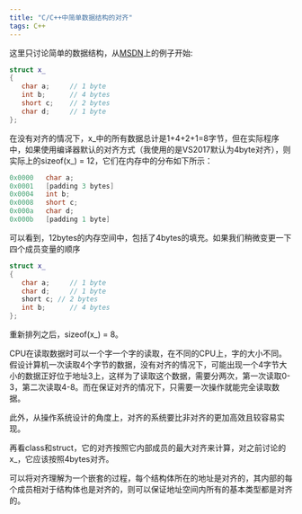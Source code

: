 ```yaml
---
title: "C/C++中简单数据结构的对齐"
tags: C++
---
```

这里只讨论简单的数据结构，从[MSDN](https://docs.microsoft.com/en-us/cpp/cpp/alignment-cpp-declarations)上的例子开始:<!--more-->
```c++
struct x_  
{  
   char a;     // 1 byte  
   int b;      // 4 bytes  
   short c;    // 2 bytes  
   char d;     // 1 byte  
};
```
在没有对齐的情况下，x_中的所有数据总计是1+4+2+1=8字节，但在实际程序中，如果使用编译器默认的对齐方式（我使用的是VS2017默认为4byte对齐），则实际上的sizeof(x_) = 12，它们在内存中的分布如下所示：
```c++
0x0000   char a; 
0x0001   [padding 3 bytes]
0x0004   int b;  
0x0008   short c;  
0x000a   char d;  
0x000b   [padding 1 byte]
```
可以看到，12bytes的内存空间中，包括了4bytes的填充。如果我们稍微变更一下四个成员变量的顺序
```c++
struct x_  
{  
   char a;     // 1 byte  
   char d;     // 1 byte  
   short c; // 2 bytes
   int b;      // 4 bytes  
};
```
重新排列之后，sizeof(x_) = 8。

CPU在读取数据时可以一个字一个字的读取，在不同的CPU上，字的大小不同。假设计算机一次读取4个字节的数据，没有对齐的情况下，可能出现一个4字节大小的数据正好位于地址3上，这样为了读取这个数据，需要分两次，第一次读取0-3，第二次读取4-8。而在保证对齐的情况下，只需要一次操作就能完全读取数据。

此外，从操作系统设计的角度上，对齐的系统要比非对齐的更加高效且较容易实现。

再看class和struct，它的对齐按照它内部成员的最大对齐来计算，对之前讨论的x_，它应该按照4bytes对齐。

可以将对齐理解为一个嵌套的过程，每个结构体所在的地址是对齐的，其内部的每个成员相对于结构体也是对齐的，则可以保证地址空间内所有的基本类型都是对齐的。